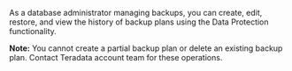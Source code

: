 As a database administrator managing backups, you can create, edit, restore, and view the history of backup plans using the Data Protection functionality.

**Note:** You cannot create a partial backup plan or delete an existing backup plan. Contact Teradata account team for these operations.

